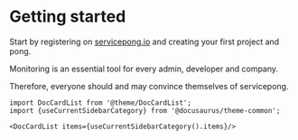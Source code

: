 # Getting started

Start by registering on [servicepong.io](https://app.servicepong.io/register) and creating your first project and pong.

Monitoring is an essential tool for every admin, developer and company.

Therefore, everyone should and may convince themselves of servicepong.

```mdx-code-block
import DocCardList from '@theme/DocCardList';
import {useCurrentSidebarCategory} from '@docusaurus/theme-common';

<DocCardList items={useCurrentSidebarCategory().items}/>
```
